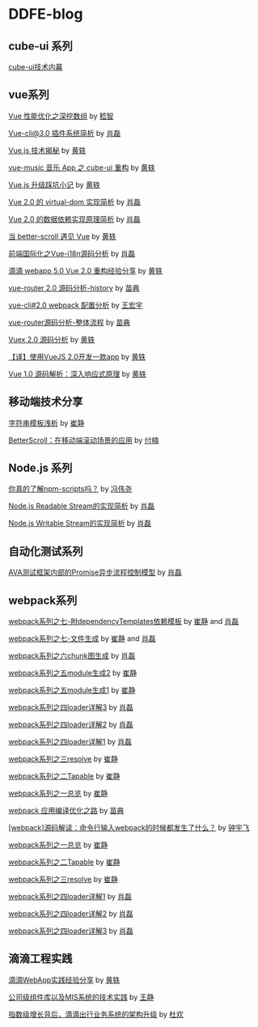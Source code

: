 # DDFE-blog

## cube-ui 系列

[cube-ui技术内幕](https://github.com/DDFE/DDFE-blog/issues/31)

## vue系列

[Vue 性能优化之深挖数组](https://github.com/DDFE/DDFE-blog/issues/35) by [嵇智](https://github.com/theniceangel)

[Vue-cli@3.0 插件系统简析](https://github.com/DDFE/DDFE-blog/issues/33) by [肖磊](https://github.com/CommanderXL)

[Vue.js 技术揭秘](https://github.com/ustbhuangyi/vue-analysis)  by [黄轶](https://github.com/ustbhuangyi)

[vue-music 音乐 App 之 cube-ui 重构](https://github.com/DDFE/DDFE-blog/issues/26) by [黄轶](https://github.com/ustbhuangyi)

[Vue.js 升级踩坑小记](https://github.com/DDFE/DDFE-blog/issues/24) by [黄轶](https://github.com/ustbhuangyi)

[Vue 2.0 的 virtual-dom 实现简析](https://github.com/DDFE/DDFE-blog/issues/18) by [肖磊](https://github.com/CommanderXL)

[Vue 2.0 的数据依赖实现原理简析](https://github.com/DDFE/DDFE-blog/issues/17) by [肖磊](https://github.com/CommanderXL)

[当 better-scroll 遇见 Vue](https://github.com/DDFE/DDFE-blog/issues/15) by [黄轶](https://github.com/ustbhuangyi)

[前端国际化之Vue-i18n源码分析](https://github.com/DDFE/vue-blog/issues/14) by [肖磊](https://github.com/CommanderXL)

[滴滴 webapp 5.0 Vue 2.0 重构经验分享](https://github.com/DDFE/vue-blog/issues/13) by [黄轶](https://github.com/ustbhuangyi)

[vue-router 2.0 源码分析-history](https://github.com/DDFE/DDFE-blog/issues/11) by [苗典](https://github.com/dolymood)

[vue-cli#2.0 webpack 配置分析](https://github.com/DDFE/DDFE-blog/issues/10) by [王宏宇](https://github.com/neurotoxinvx)

[vue-router源码分析-整体流程](https://github.com/DDFE/DDFE-blog/issues/9) by [苗典](https://github.com/dolymood)

[Vuex 2.0 源码分析](https://github.com/DDFE/vue-blog/issues/8) by [黄轶](https://github.com/ustbhuangyi)

[【译】使用VueJS 2.0开发一款app](https://github.com/DDFE/vue-blog/issues/1) by [黄轶](https://github.com/ustbhuangyi)

[Vue 1.0 源码解析：深入响应式原理](https://github.com/DDFE/vue-blog/issues/7) by [黄轶](https://github.com/ustbhuangyi)

## 移动端技术分享

[字符串模板浅析](https://github.com/DDFE/DDFE-blog/issues/25) by [崔静](https://github.com/cuijing1031)

[BetterScroll：在移动端滚动场景的应用](https://github.com/DDFE/DDFE-blog/issues/22) by [付楠](https://github.com/AmyFoxFN)

## Node.js 系列

[你真的了解npm-scripts吗？](https://github.com/DDFE/DDFE-blog/issues/43) by [冯伟尧](https://github.com/tank0317)

[Node.js Readable Stream的实现简析](https://github.com/DDFE/DDFE-blog/issues/27) by [肖磊](https://github.com/CommanderXL)
 
[Node.js Writable Stream的实现简析](https://github.com/DDFE/DDFE-blog/issues/28) by [肖磊](https://github.com/CommanderXL)

## 自动化测试系列

[AVA测试框架内部的Promise异步流程控制模型](https://github.com/DDFE/DDFE-blog/issues/29) by [肖磊](https://github.com/CommanderXL)

## webpack系列

[webpack系列之七-附dependencyTemplates依赖模板](https://github.com/DDFE/DDFE-blog/issues/49) by [崔静](https://github.com/cuijing1031) and [肖磊](https://github.com/CommanderXL)

[webpack系列之七-文件生成](https://github.com/DDFE/DDFE-blog/issues/48) by [崔静](https://github.com/cuijing1031) and [肖磊](https://github.com/CommanderXL)

[webpack系列之六chunk图生成](https://github.com/DDFE/DDFE-blog/issues/46) by [肖磊](https://github.com/CommanderXL)

[webpack系列之五module生成2](https://github.com/DDFE/DDFE-blog/issues/45) by [崔静](https://github.com/cuijing1031)

[webpack系列之五module生成1](https://github.com/DDFE/DDFE-blog/issues/44) by [崔静](https://github.com/cuijing1031)

[webpack系列之四loader详解3](https://github.com/DDFE/DDFE-blog/issues/41) by [肖磊](https://github.com/CommanderXL)

[webpack系列之四loader详解2](https://github.com/DDFE/DDFE-blog/issues/40) by [肖磊](https://github.com/CommanderXL)

[webpack系列之四loader详解1](https://github.com/DDFE/DDFE-blog/issues/39) by [肖磊](https://github.com/CommanderXL)

[webpack系列之三resolve](https://github.com/DDFE/DDFE-blog/issues/38) by [崔静](https://github.com/cuijing1031)

[webpack系列之二Tapable](https://github.com/DDFE/DDFE-blog/issues/37) by [崔静](https://github.com/cuijing1031)

[webpack系列之一总览](https://github.com/DDFE/DDFE-blog/issues/36) by [崔静](https://github.com/cuijing1031)

[webpack 应用编译优化之路](https://github.com/DDFE/DDFE-blog/issues/23) by [苗典](https://github.com/dolymood)

[[webpack]源码解读：命令行输入webpack的时候都发生了什么？](https://github.com/DDFE/DDFE-blog/issues/12) by [钟宇飞](https://github.com/zyf394)

[webpack系列之一总览](https://github.com/DDFE/DDFE-blog/issues/36) by [崔静](https://github.com/cuijing1031)

[webpack系列之二Tapable](https://github.com/DDFE/DDFE-blog/issues/37) by [崔静](https://github.com/cuijing1031)

[webpack系列之三resolve](https://github.com/DDFE/DDFE-blog/issues/38) by [崔静](https://github.com/cuijing1031)

[webpack系列之四loader详解1](https://github.com/DDFE/DDFE-blog/issues/39) by [肖磊](https://github.com/CommanderXL)

[webpack系列之四loader详解2](https://github.com/DDFE/DDFE-blog/issues/40) by [肖磊](https://github.com/CommanderXL)

[webpack系列之四loader详解3](https://github.com/DDFE/DDFE-blog/issues/41) by [肖磊](https://github.com/CommanderXL)

## 滴滴工程实践

[滴滴WebApp实践经验分享](https://github.com/DDFE/vue-blog/issues/4) by [黄轶](https://github.com/ustbhuangyi)

[公司级组件库以及MIS系统的技术实践](https://github.com/DDFE/DDFE-blog/issues/5) by [王静](https://github.com/wangjingbetty)

[指数级增长背后，滴滴出行业务系统的架构升级](https://github.com/DDFE/DDFE-blog/issues/6) by [杜欢](https://github.com/huandu)

